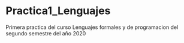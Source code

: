 # Practica1_Lenguajes
Primera practica del curso Lenguajes formales y de programacion del segundo semestre del año 2020
